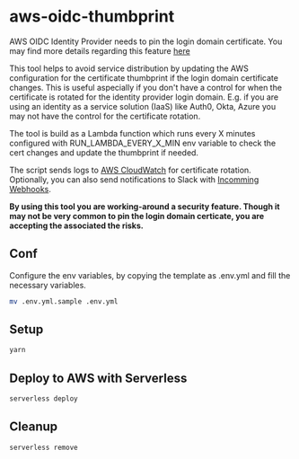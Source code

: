 # aws-oidc-thumbprint
AWS OIDC Identity Provider needs to pin the login domain certificate. You may find more details regarding this feature [here](https://docs.aws.amazon.com/IAM/latest/UserGuide/id_roles_providers_create_oidc_verify-thumbprint.html)

This tool helps to avoid service distribution by updating the AWS configuration for the certificate thumbprint if the login domain certificate changes. This is useful aspecially if you don't have a control for when the certificate is rotated for the identity provider login domain. E.g. if you are using an identity as a service solution (IaaS) like Auth0, Okta, Azure you may not have the control for the certificate rotation. 

The tool is build as a Lambda function which runs every X minutes configured with RUN_LAMBDA_EVERY_X_MIN env variable to check the cert changes and update the thumbprint if needed.

The script sends logs to [AWS CloudWatch](https://aws.amazon.com/cloudwatch/) for certificate rotation. Optionally, you can also send notifications to Slack with [Incomming Webhooks](https://api.slack.com/messaging/webhooks).

**By using this tool you are working-around a security feature. Though it may not be very common to pin the login domain certicate, you are accepting the associated the risks.**

## Conf

Configure the env variables, by copying the template as .env.yml and fill the necessary variables.

```bash
mv .env.yml.sample .env.yml
```

## Setup

```bash
yarn
```

## Deploy to AWS with Serverless

```bash
serverless deploy
```

## Cleanup

```bash
serverless remove
```
